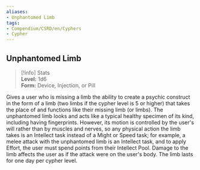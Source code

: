 ```yaml
---
aliases:
- Unphantomed Limb
tags:
- Compendium/CSRD/en/Cyphers
- Cypher
---
```


  
## Unphantomed Limb  
>[!info] Stats  
> **Level:** 1d6  
> **Form:** Device, Injection, or Pill
  
Gives a user who is missing a limb the ability to create a psychic construct in the form of a limb (two limbs if the cypher level is 5 or higher) that takes the place of and functions like their missing limb (or limbs). The unphantomed limb looks and acts like a typical healthy specimen of its kind, including having fingerprints. However, its motion is controlled by the user's will rather than by muscles and nerves, so any physical action the limb takes is an Intellect task instead of a Might or Speed task; for example, a melee attack with the unphantomed limb is an Intellect task, and to apply Effort, the user must spend points from their Intellect Pool. Damage to the limb affects the user as if the attack were on the user's body. The limb lasts for one day per cypher level.
